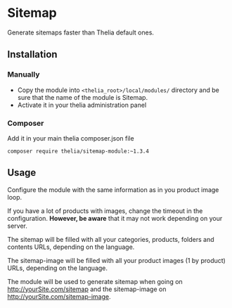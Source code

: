# Sitemap

Generate sitemaps faster than Thelia default ones.

## Installation

### Manually

* Copy the module into ```<thelia_root>/local/modules/``` directory and be sure that the name of the module is Sitemap.
* Activate it in your thelia administration panel

### Composer

Add it in your main thelia composer.json file

```
composer require thelia/sitemap-module:~1.3.4
```

## Usage

Configure the module with the same information as in you product image loop.

If you have a lot of products with images, change the timeout in the configuration. **However, be aware** that it may not work depending on your server.

The sitemap will be filled with all your categories, products, folders and contents URLs, depending on the language.

The sitemap-image will be filled with all your product images (1 by product) URLs, depending on the language.

The module will be used to generate sitemap when going on http://yourSite.com/sitemap and the sitemap-image on http://yourSite.com/sitemap-image.